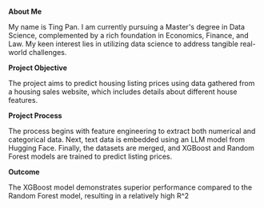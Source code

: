 **About Me**

My name is Ting Pan. I am currently pursuing a Master's degree in Data Science, complemented by a rich foundation in Economics, Finance, and Law. My keen interest lies in utilizing data science to address tangible real-world challenges.

**Project Objective**

The project aims to predict housing listing prices using data gathered from a housing sales website, which includes details about different house features. 

**Project Process**

The process begins with feature engineering to extract both numerical and categorical data. Next, text data is embedded using an LLM model from Hugging Face. Finally, the datasets are merged, and XGBoost and Random Forest models are trained to predict listing prices. 

**Outcome**

The XGBoost model demonstrates superior performance compared to the Random Forest model, resulting in a relatively high R^2
